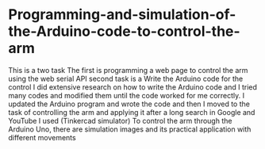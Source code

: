 # Programming-and-simulation-of-the-Arduino-code-to-control-the-arm
This is a two task 
The first is programming a web page to control the arm using the web serial API
second task is a Write the Arduino code for the control
I did extensive research on how to write the Arduino code and I tried many codes and modified them until the code worked for me correctly. I updated the Arduino program and wrote the code and then I moved to the task of controlling the arm and applying it after a long search in Google and YouTube
I used (Tinkercad simulator) To control the arm through the Arduino Uno, there are simulation images and its practical application with different movements
